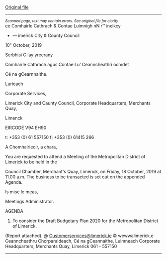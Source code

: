 [Original file](https://www.limerick.ie/sites/default/files/media/documents/2019-10/00%20Agenda%20-%20Draft%20Budgetary%20Plan%20Meeting%202020%20-%2018th%20October%202019.pdf)

---
*<small>Scanned page, text may contain errors. See original file for clarity</small>*  
ee Comhairle Cathrach
& Contae Luimnigh
nN r™ ineikcy
- — imerick City
& County Council

10" October, 2019

Serbhisi C lay yreerany

Comhairle Cathrach agus Contae Lu’
Ceanncheathri ocmdet

Cé na gCearnnaithe.

Lurieach

Corporate Services,

Limerick City and Caunty Council,
Corporate Headquarters,
Merchants Quay,

Limenck

EIRCODE V94 EH90

t: +353 (0) 61 557150
f; +353 (0) 61415 266

A Chomhairleoir, a chara,

You are requested to attend a Meeting of the Metropolitan District of Limerick to be held in the

Council Chamber, Merchant's Quay, Limerick, on Friday, 18 October, 2019 at 11.00 a.m. The
business to be transacted is set out on the appended Agenda.

Is mise le meas,

Meetings Administrator.

AGENDA

1. To consider the Draft Budgetary Plan 2020 for the Metropolitan District of Limerick.

(Report attached).
@ Customerservices@limerick.ie
© wewwalimerick.e
Ceanncheathru Chorparaideach, Cé na gCeannaithe, Luimneach
Corporate Headquarters, Merchants Quay, Limerick 061 - 557150


---
